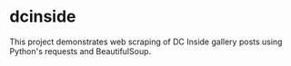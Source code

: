 # dcinside
This project demonstrates web scraping of DC Inside gallery posts using Python's requests and BeautifulSoup.
